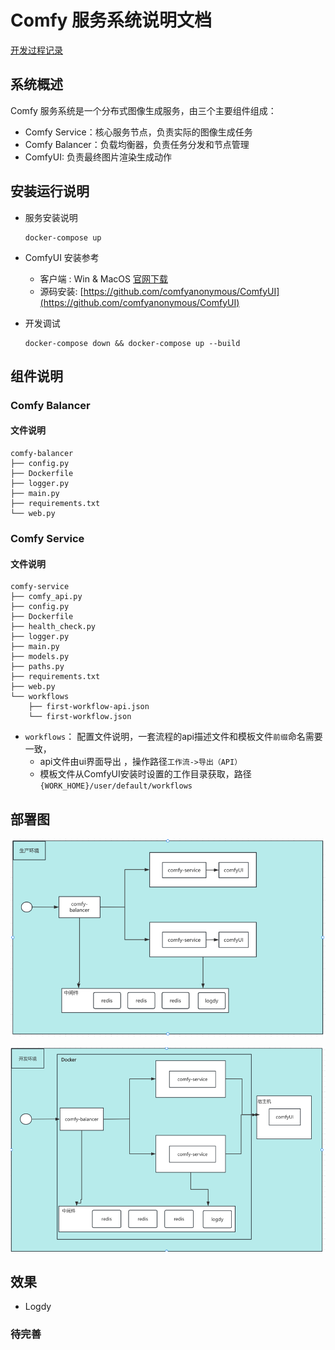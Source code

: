 # Comfy 服务系统说明文档

[开发过程记录](Document.md)


## 系统概述

Comfy 服务系统是一个分布式图像生成服务，由三个主要组件组成：
- Comfy Service：核心服务节点，负责实际的图像生成任务
- Comfy Balancer：负载均衡器，负责任务分发和节点管理
- ComfyUI: 负责最终图片渲染生成动作 

## 安装运行说明

- 服务安装说明
  ```shell
  docker-compose up
  ```
- ComfyUI 安装参考
  - 客户端 : Win & MacOS [官网下载](https://www.comfy.org/download)
  - 源码安装: [https://github.com/comfyanonymous/ComfyUI](https://github.com/comfyanonymous/ComfyUI)

- 开发调试
  ```shell
  docker-compose down && docker-compose up --build
  ``` 

## 组件说明

### Comfy Balancer

#### 文件说明

```shell
comfy-balancer
├── config.py
├── Dockerfile
├── logger.py
├── main.py
├── requirements.txt
└── web.py
```

### Comfy Service

#### 文件说明

```shell
comfy-service
├── comfy_api.py
├── config.py
├── Dockerfile
├── health_check.py
├── logger.py
├── main.py
├── models.py
├── paths.py
├── requirements.txt
├── web.py
└── workflows
    ├── first-workflow-api.json
    └── first-workflow.json
```

- `workflows`： 配置文件说明，一套流程的api描述文件和模板文件`前缀`命名需要一致，
  - api文件由ui界面导出 ，操作路径`工作流->导出（API）`
  - 模板文件从ComfyUI安装时设置的工作目录获取，路径`{WORK_HOME}/user/default/workflows`


## 部署图

![](Screenshot/deploy-prod.png "生产环境")

![](Screenshot/deploy-dev.png "开发环境")

## 效果

- Logdy 

### 待完善





